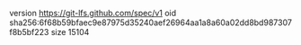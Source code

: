 version https://git-lfs.github.com/spec/v1
oid sha256:6f68b59bfaec9e87975d35240aef26964aa1a8a60a02dd8bd987307f8b5bf223
size 15104
